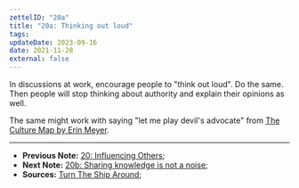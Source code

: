 ```yaml
---
zettelID: "20a"
title: "20a: Thinking out loud"
tags:
updateDate: 2023-09-16
date: 2021-11-28
external: false
---
```


In discussions at work, encourage people to "think out loud". Do the same. Then people will stop thinking about authority and explain their opinions as well.

The same might work with saying "let me play devil's advocate" from [The Culture Map by Erin Meyer](/high-productivity-and-clear-communication-in-different-cultures/).

---

- **Previous Note:** [20: Influencing Others](/notes/20/);
- **Next Note:** [20b: Sharing knowledge is not a noise](/notes/20b/);
- **Sources:** [Turn The Ship Around](/turn-the-ship-around-summary-book-chapter-notes/);
